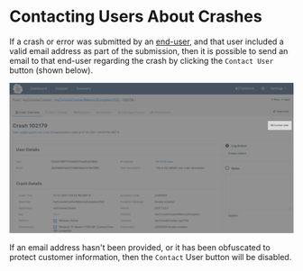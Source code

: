 # Contacting Users About Crashes

If a crash or error was submitted by an [end-user](../../background/key-concepts.md#end-users), and that user included a valid email address as part of the submission, then it is possible to send an email to that end-user regarding the crash by clicking the `Contact User` button \(shown below\).

![](../../.gitbook/assets/contact-users-bs.png)

If an email address hasn't been provided, or it has been obfuscated to protect customer information, then the `Contact` User button will be disabled. 

